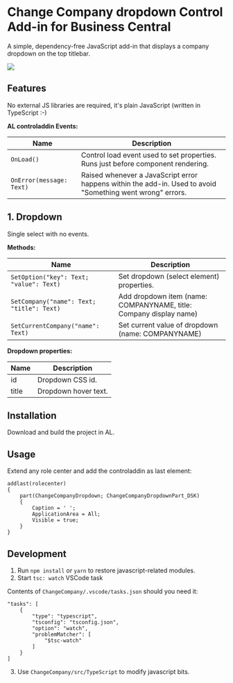 # Change Company dropdown Control Add-in for Business Central

A simple, dependency-free JavaScript add-in that displays a company dropdown on the top titlebar.

![](https://raw.githubusercontent.com/dynasist/al-companychange-dropdown/master/media/ChangeCompany_Select.gif)

## Features

No external JS libraries are required, it's plain JavaScript (written in TypeScript :-)

**AL controladdin Events:**

|Name    |Description|
|--------|-----------|
|`OnLoad()`|Control load event used to set properties. Runs just before component rendering. |
|`OnError(message: Text)`|Raised whenever a JavaScript error happens within the add-in. Used to avoid "Something went wrong" errors. |

## 1. Dropdown

Single select with no events.

**Methods:**

|Name    |Description|
|--------|-----------|
|`SetOption("key": Text; "value": Text)`|Set dropdown (select element) properties. |
|`SetCompany("name": Text; "title": Text)`|Add dropdown item (name: COMPANYNAME, title: Company display name) |
|`SetCurrentCompany("name": Text)`|Set current value of dropdown (name: COMPANYNAME) |

**Dropdown properties:**

|Name    |Description|
|--------|-----------|
|id|Dropdown CSS id. |
|title|Dropdown hover text. |

## Installation

Download and build the project in AL.

## Usage

Extend any role center and add the controladdin as last element:

```
addlast(rolecenter)
{
    part(ChangeCompanyDropdown; ChangeCompanyDropdownPart_DSK)
    {
        Caption = ' ';
        ApplicationArea = All;
        Visible = true;
    }
}
```

## Development

1. Run `npm install` or `yarn` to restore javascript-related modules.
2. Start `tsc: watch` VSCode task

Contents of `ChangeCompany/.vscode/tasks.json` should you need it:
```
"tasks": [
    {
        "type": "typescript",
        "tsconfig": "tsconfig.json",
        "option": "watch",
        "problemMatcher": [
            "$tsc-watch"
        ]
    }
]
```

3. Use `ChangeCompany/src/TypeScript` to modify javascript bits.

